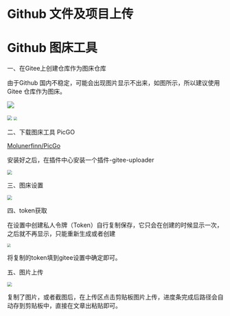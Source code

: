 # Github 文件及项目上传





# Github 图床工具

一、在Gitee上创建仓库作为图床仓库

由于Github 国内不稳定，可能会出现图片显示不出来，如图所示，所以建议使用Gitee 仓库作为图床。

![](https://gitee.com/sun-qiao321/picture/raw/master/images/20210523082904.png)

<img src="https://gitee.com/sun-qiao321/picture/raw/master/images/20210523083034.png" style="zoom: 67%;" />

<img src="https://gitee.com/sun-qiao321/picture/raw/master/images/20210523084943.png" style="zoom:50%;" />

二、下载图床工具 PicGO

[Molunerfinn/PicGo](https://github.com/Molunerfinn/PicGo)

安装好之后，在插件中心安装一个插件-gitee-uploader

<img src="https://gitee.com/sun-qiao321/picture/raw/master/images/20210523083413.png" style="zoom:67%;" />

三、图床设置

<img src="https://gitee.com/sun-qiao321/picture/raw/master/images/20210523083656.png" style="zoom:67%;" />

四、token获取

在设置中创建私人令牌（Token）自行复制保存，它只会在创建的时候显示一次，之后就不再显示，只能重新生成或者创建

<img src="https://gitee.com/sun-qiao321/picture/raw/master/images/20210523084051.png" style="zoom:50%;" />

将复制的token填到gitee设置中确定即可。



五、图片上传

<img src="https://gitee.com/sun-qiao321/picture/raw/master/images/20210523084410.png" style="zoom:67%;" />

复制了图片，或者截图后，在上传区点击剪贴板图片上传，进度条完成后路径会自动存到剪贴板中，直接在文章出粘贴即可。
